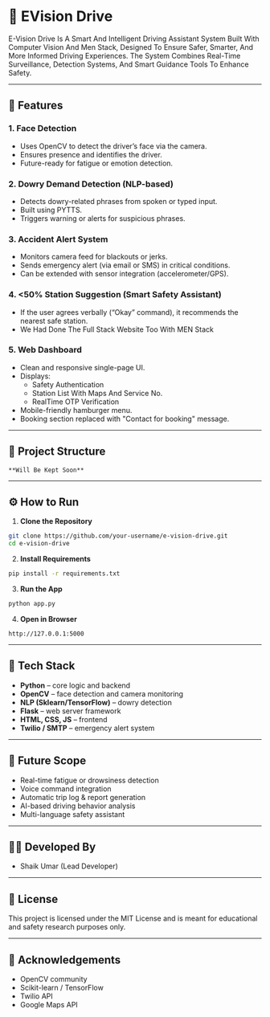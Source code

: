 # 🚗 EVision Drive

E-Vision Drive Is A Smart And Intelligent Driving Assistant System Built With Computer Vision And Men Stack, Designed To Ensure Safer, Smarter, And More Informed Driving Experiences. The System Combines Real-Time Surveillance, Detection Systems, And Smart Guidance Tools To Enhance Safety.


---

## 🌟 Features

### 1. **Face Detection**
- Uses OpenCV to detect the driver’s face via the camera.
- Ensures presence and identifies the driver.
- Future-ready for fatigue or emotion detection.

### 2. **Dowry Demand Detection (NLP-based)**
- Detects dowry-related phrases from spoken or typed input.
- Built using PYTTS.
- Triggers warning or alerts for suspicious phrases.

### 3. **Accident Alert System**
- Monitors camera feed for blackouts or jerks.
- Sends emergency alert (via email or SMS) in critical conditions.
- Can be extended with sensor integration (accelerometer/GPS).

### 4. **<50% Station Suggestion (Smart Safety Assistant)**
- If the user agrees verbally (“Okay” command), it recommends the nearest safe station.
- We Had Done The Full Stack Website Too With MEN Stack

### 5. **Web Dashboard**
- Clean and responsive single-page UI.
- Displays:
  - Safety Authentication
  - Station List With Maps And Service No.
  - RealTime OTP Verification
- Mobile-friendly hamburger menu.
- Booking section replaced with "Contact for booking" message.

---

## 📁 Project Structure

```
**Will Be Kept Soon**
```

---

## ⚙️ How to Run

1. **Clone the Repository**
```bash
git clone https://github.com/your-username/e-vision-drive.git
cd e-vision-drive
```

2. **Install Requirements**
```bash
pip install -r requirements.txt
```

3. **Run the App**
```bash
python app.py
```

4. **Open in Browser**
```
http://127.0.0.1:5000
```

---

## 🧠 Tech Stack

- **Python** – core logic and backend
- **OpenCV** – face detection and camera monitoring
- **NLP (Sklearn/TensorFlow)** – dowry detection
- **Flask** – web server framework
- **HTML, CSS, JS** – frontend
- **Twilio / SMTP** – emergency alert system

---

## 🔮 Future Scope

- Real-time fatigue or drowsiness detection
- Voice command integration
- Automatic trip log & report generation
- AI-based driving behavior analysis
- Multi-language safety assistant

---

## 👨‍💻 Developed By

- Shaik Umar (Lead Developer)

---

## 📜 License

This project is licensed under the MIT License and is meant for educational and safety research purposes only.

---

## 🙏 Acknowledgements

- OpenCV community
- Scikit-learn / TensorFlow
- Twilio API
- Google Maps API
